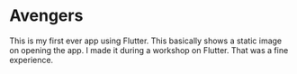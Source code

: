 # Avengers

This is my first ever app using Flutter. This basically shows a static image on opening the app.
I made it during a workshop on Flutter. That was a fine experience.
